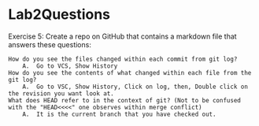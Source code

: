 # Lab2Questions
Exercise 5: Create a repo on GitHub that contains a markdown file that answers these questions:

    How do you see the files changed within each commit from git log?
		A.  Go to VCS, Show History
    How do you see the contents of what changed within each file from the git log?
		A.  Go to VSC, Show History, Click on log, then, Double click on the revision you want look at.
    What does HEAD refer to in the context of git? (Not to be confused with the "HEAD<<<<" one observes within merge conflict)
		A.  It is the current branch that you have checked out.
